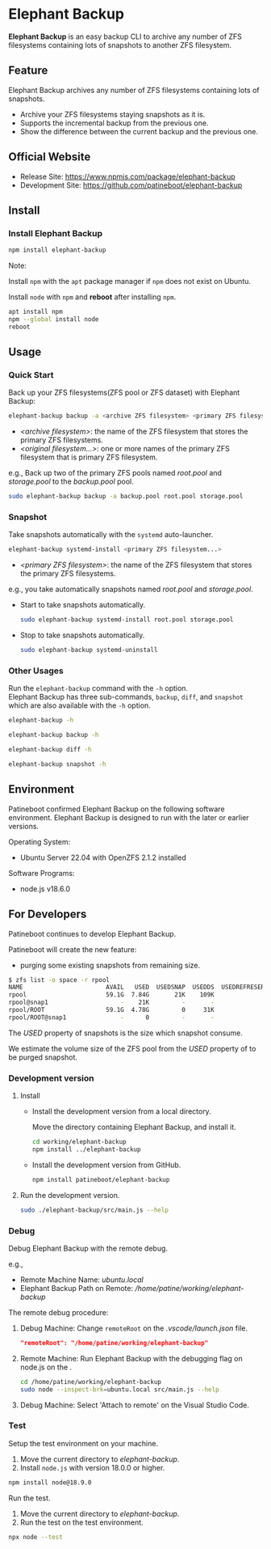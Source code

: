 # Elephant Backup

**Elephant Backup** is an easy backup CLI to archive any number of ZFS filesystems containing lots of snapshots to another ZFS filesystem.

## Feature

Elephant Backup archives any number of ZFS filesystems containing lots of snapshots.

- Archive your ZFS filesystems staying snapshots as it is.
- Supports the incremental backup from the previous one.
- Show the difference between the current backup and the previous one.

## Official Website

- Release Site: <https://www.npmjs.com/package/elephant-backup>
- Development Site: <https://github.com/patineboot/elephant-backup>

## Install

### Install Elephant Backup

   ```bash
   npm install elephant-backup
   ```

Note:

Install `npm` with the `apt` package manager if `npm` does not exist on Ubuntu.

Install `node` with `npm` and **reboot** after installing `npm`.

   ```bash
   apt install npm
   npm --global install node
   reboot
   ```

## Usage

### Quick Start

Back up your ZFS filesystems(ZFS pool or ZFS dataset) with Elephant Backup:

```bash
elephant-backup backup -a <archive ZFS filesystem> <primary ZFS filesystem...>
```

- _\<archive filesystem\>_: the name of the ZFS filesystem that stores the primary ZFS filesystems.
- _\<original filesystem...>_: one or more names of the primary ZFS filesystem that is primary ZFS filesystem.

e.g., Back up two of the primary ZFS pools named _root.pool_ and _storage.pool_ to the _backup.pool_ pool.

```bash
sudo elephant-backup backup -a backup.pool root.pool storage.pool
```

### Snapshot

Take snapshots automatically with the `systemd` auto-launcher.

```bash
elephant-backup systemd-install <primary ZFS filesystem...>
```

- _\<primary ZFS filesystem\>_: the name of the ZFS filesystem that stores the primary ZFS filesystems.

e.g., you take automatically snapshots named _root.pool_ and _storage.pool_.

- Start to take snapshots automatically.
   ```bash
   sudo elephant-backup systemd-install root.pool storage.pool
   ```

- Stop to take snapshots automatically.
   ```bash
   sudo elephant-backup systemd-uninstall
   ```

### Other Usages

Run the `elephant-backup` command with the `-h` option.  
Elephant Backup has three sub-commands, `backup`, `diff`, and `snapshot` which are also available with the `-h` option.

```bash
elephant-backup -h

elephant-backup backup -h

elephant-backup diff -h

elephant-backup snapshot -h
```

## Environment

Patineboot confirmed Elephant Backup on the following software environment.
Elephant Backup is designed to run with the later or earlier versions.

Operating System:

- Ubuntu Server 22.04 with OpenZFS 2.1.2 installed

Software Programs:

- node.js v18.6.0

## For Developers

Patineboot continues to develop Elephant Backup.

Patineboot will create the new feature:

- purging some existing snapshots from remaining size.

```bash
$ zfs list -o space -r rpool
NAME                       AVAIL   USED  USEDSNAP  USEDDS  USEDREFRESERV  USEDCHILD
rpool                      59.1G  7.84G       21K    109K              0      7.84G
rpool@snap1                    -    21K         -       -              -          -
rpool/ROOT                 59.1G  4.78G         0     31K              0      4.78G
rpool/ROOT@snap1               -      0         -       -              -          -
```

The _USED_ property of snapshots is the size which snapshot consume.

We estimate the volume size of the ZFS pool from the _USED_ property of to be purged snapshot.

### Development version

1. Install

   - Install the development version from a local directory.

      Move the directory containing Elephant Backup, and install it.

      ```bash
      cd working/elephant-backup
      npm install ../elephant-backup
      ```

   - Install the development version from GitHub.

      ```bash
      npm install patineboot/elephant-backup
      ```

1. Run the development version.

   ```bash
   sudo ./elephant-backup/src/main.js --help
   ```

### Debug

Debug Elephant Backup with the remote debug.

e.g.,

- Remote Machine Name: _ubuntu.local_
- Elephant Backup Path on Remote: _/home/patine/working/elephant-backup_

The remote debug procedure:

1. Debug Machine: Change `remoteRoot` on the _.vscode/launch.json_ file.

   ```json
   "remoteRoot": "/home/patine/working/elephant-backup"
   ```

1. Remote Machine: Run Elephant Backup with the debugging flag on node.js on the .

   ```bash
   cd /home/patine/working/elephant-backup
   sudo node --inspect-brk=ubuntu.local src/main.js --help
   ```

1. Debug Machine: Select 'Attach to remote' on the Visual Studio Code.

### Test

Setup the test environment on your machine.

1. Move the current directory to _elephant-backup_.
1. Install `node.js` with version 18.0.0 or higher.

```bash
npm install node@18.9.0
```

Run the test.

1. Move the current directory to _elephant-backup_.
1. Run the test on the test environment.

```bash
npx node --test
```
